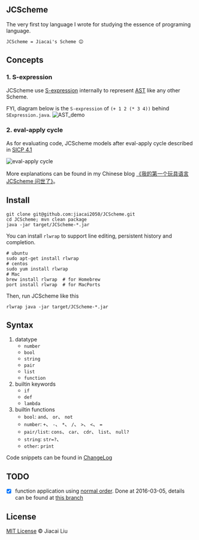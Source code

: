 ## JCScheme

The very first toy language I wrote for studying the essence of programing language.

```
JCScheme = Jiacai's Scheme 😊
```
## Concepts

### 1. S-expression
JCScheme use [S-expression](https://en.wikipedia.org/wiki/S-expression) internally to represent [AST](https://en.wikipedia.org/wiki/Abstract_syntax_tree) like any other Scheme.

FYI, diagram below is the `S-expression` of `(+ 1 2 (* 3 4))` behind `SExpression.java`.
![AST_demo](https://img.alicdn.com/imgextra/i1/581166664/TB2GS3CkFXXXXayXpXXXXXXXXXX_!!581166664.png)

### 2. eval-apply cycle

As for evaluating code, JCScheme models after eval-apply cycle described in [SICP 4.1](https://mitpress.mit.edu/sicp/full-text/book/book-Z-H-26.html#%_sec_4.1.1)

![eval-apply cycle](https://img.alicdn.com/imgextra/i3/581166664/TB2Jh4.kpXXXXb7XXXXXXXXXXXX_!!581166664.png)

More explanations can be found in my Chinese blog [《我的第一个玩具语言 JCScheme 问世了》](http://liujiacai.net/blog/2015/10/03/first-toy-scheme/)。


## Install
```shell
git clone git@github.com:jiacai2050/JCScheme.git
cd JCScheme; mvn clean package
java -jar target/JCScheme-*.jar
```

You can install `rlwrap` to support line editing, persistent history and completion.
```shell
# ubuntu
sudo apt-get install rlwrap
# centos
sudo yum install rlwrap
# Mac
brew install rlwrap  # for Homebrew
port install rlwrap  # for MacPorts
```
Then, run JCScheme like this
```shell
rlwrap java -jar target/JCScheme-*.jar
```

## Syntax

1. datatype
    - `number`
    - `bool`
    - `string`
    - `pair`
    - `list`
    - `function`
2. builtin keywords
    - `if`
    - `def`
    - `lambda`
3. builtin functions
    - `bool`: `and`、 `or`、 `not`
    - `number`: `+`、 `-`、 `*`、 `/`、 `>`、 `<`、 `=`
    - `pair/list`: `cons`、 `car`、 `cdr`、 `list`、 `null?`
    - `string`: `str=?`、
    - `other`: `print`

Code snippets can be found in [ChangeLog](ChangeLog.md)

## TODO

- [x] function application using [normal order](https://en.wikipedia.org/wiki/Evaluation_strategy#Normal_order). Done at 2016-03-05, details can be found at [this branch](https://github.com/jiacai2050/JCScheme/tree/normal-order)

## License
[MIT License](http://liujiacai.net/license/MIT.html?year=2015) © Jiacai Liu
